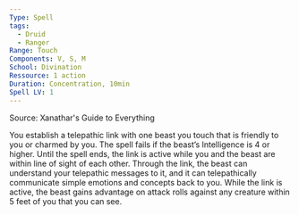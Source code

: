 ```yaml
---
Type: Spell
tags:
  - Druid
  - Ranger
Range: Touch
Components: V, S, M
School: Divination
Ressource: 1 action
Duration: Concentration, 10min
Spell LV: 1
---
```

Source: Xanathar's Guide to Everything

You establish a telepathic link with one beast you touch that is friendly to you or charmed by you. The spell fails if the beast’s Intelligence is 4 or higher. Until the spell ends, the link is active while you and the beast are within line of sight of each other. Through the link, the beast can understand your telepathic messages to it, and it can telepathically communicate simple emotions and concepts back to you. While the link is active, the beast gains advantage on attack rolls against any creature within 5 feet of you that you can see.

